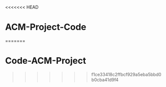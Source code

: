 <<<<<<< HEAD
# ACM-Project-Code
=======
# Code-ACM-Project
>>>>>>> f1ce33418c2ffbcf929a5eba5bbd0b0cba41d9f4
